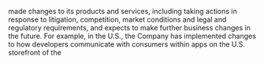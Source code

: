 made changes to its products and services, including taking actions in response to litigation, competition, market conditions and
legal  and  regulatory  requirements,  and  expects  to  make  further  business  changes  in  the  future.  For  example,  in  the  U.S.,  the
Company has implemented changes to how developers communicate with consumers within apps on the U.S. storefront of the